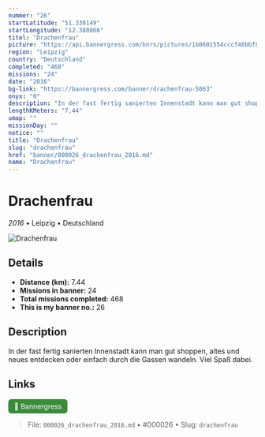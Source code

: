```yaml
---
nummer: "26"
startLatitude: "51.338149"
startLongitude: "12.380866"
titel: "Drachenfrau"
picture: "https://api.bannergress.com/bnrs/pictures/1b0601554cccf46bbf897c8a7d97d3b7"
region: "Leipzig"
country: "Deutschland"
completed: "468"
missions: "24"
date: "2016"
bg-link: "https://bannergress.com/banner/drachenfrau-5063"
onyx: "0"
description: "In der fast fertig sanierten Innenstadt kann man gut shoppen, altes und neues entdecken oder einfach durch die Gassen wandeln. Viel Spaß dabei."
lengthKMeters: "7,44"
umap: ""
missionDay: ""
notice: ""
title: "Drachenfrau"
slug: "drachenfrau"
href: "banner/000026_drachenfrau_2016.md"
name: "Drachenfrau"
---
```

# Drachenfrau

*2016* • Leipzig • Deutschland

![Drachenfrau](https://api.bannergress.com/bnrs/pictures/1b0601554cccf46bbf897c8a7d97d3b7)



## Details
- **Distance (km):** 7.44
- **Missions in banner:** 24
- **Total missions completed:** 468
- **This is my banner no.:** 26



## Description
In der fast fertig sanierten Innenstadt kann man gut shoppen, altes und neues entdecken oder einfach durch die Gassen wandeln. Viel Spaß dabei.



## Links
<a href="https://bannergress.com/banner/drachenfrau-5063" target="_blank" style="display:inline-block;margin-right:8px;padding:6px 12px;background:#3c8b3c;color:#fff;text-decoration:none;border-radius:6px;">🔗 Bannergress</a>



> File: `000026_drachenfrau_2016.md` • #000026 • Slug: `drachenfrau`
